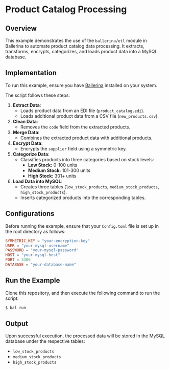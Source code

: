 # Product Catalog Processing

## Overview

This example demonstrates the use of the `ballerina/etl` module in Ballerina to automate product catalog data processing. It extracts, transforms, encrypts, categorizes, and loads product data into a MySQL database.

## Implementation

To run this example, ensure you have [Ballerina](https://ballerina.io/downloads/) installed on your system.

The script follows these steps:

1. **Extract Data**:
   - Loads product data from an EDI file (`product_catalog.edi`).
   - Loads additional product data from a CSV file (`new_products.csv`).
2. **Clean Data**:
   - Removes the `code` field from the extracted products.
3. **Merge Data**:
   - Combines the extracted product data with additional products.
4. **Encrypt Data**:
   - Encrypts the `supplier` field using a symmetric key.
5. **Categorize Data**:
   - Classifies products into three categories based on stock levels:
     - **Low Stock:** 0-100 units
     - **Medium Stock:** 101-300 units
     - **High Stock:** 301+ units
6. **Load Data into MySQL**:
   - Creates three tables (`low_stock_products`, `medium_stock_products`, `high_stock_products`).
   - Inserts categorized products into the corresponding tables.

## Configurations

Before running the example, ensure that your `Config.toml` file is set up in the root directory as follows:

```toml
SYMMETRIC_KEY = "your-encryption-key"
USER = "your-mysql-username"
PASSWORD = "your-mysql-password"
HOST = "your-mysql-host"
PORT = 3306
DATABASE = "your-database-name"
```

## Run the Example

Clone this repository, and then execute the following command to run the script:

```sh
$ bal run
```

## Output

Upon successful execution, the processed data will be stored in the MySQL database under the respective tables:

- `low_stock_products`
- `medium_stock_products`
- `high_stock_products`
